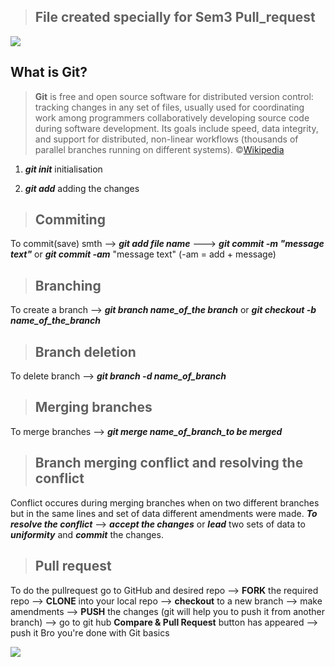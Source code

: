 > ## File created specially for Sem3 Pull_request
![](https://www.campusmvp.es/catalogo/repository/product/curso-git-online-banner.png)

## **What is Git?**

>**Git** is free and open source software for distributed version control: tracking changes in any set of files, usually used for coordinating work among programmers collaboratively developing source code during software development. Its goals include speed, data integrity, and support for distributed, non-linear workflows (thousands of parallel branches running on different systems). ©[Wikipedia](https://en.wikipedia.org/wiki/Git)


 1. ***git init*** initialisation

 2. ***git add*** adding the changes

>## Commiting

To commit(save) smth --> ***git add file name*** ---> ***git commit -m "message text"*** or ***git commit -am*** "message text" (-am = add + message)

>## Branching

To create a branch --> ***git branch name_of_the branch*** or ***git checkout -b name_of_the_branch***

>## Branch deletion

To delete branch --> ***git branch -d name_of_branch***

>## Merging branches

To merge branches --> ***git merge name_of_branch_to be merged***

>## Branch merging conflict and resolving the conflict

Conflict occures during merging branches when on two different branches but in the same lines and set of data different amendments were made. ***To resolve the conflict*** --> ***accept the changes*** or ***lead*** two sets of data to ***uniformity*** and ***commit*** the changes. 

>## Pull request

To do the pullrequest go to GitHub and desired repo --> **FORK** the required repo --> **CLONE** into your local repo --> **checkout** to a new branch --> make amendments --> **PUSH** the changes (git will help you to push it from another branch) --> go to git hub **Compare & Pull Request** button has appeared --> push it Bro you're done with Git basics

![](https://www.campusmvp.es/catalogo/repository/product/curso-git-online-banner.png)